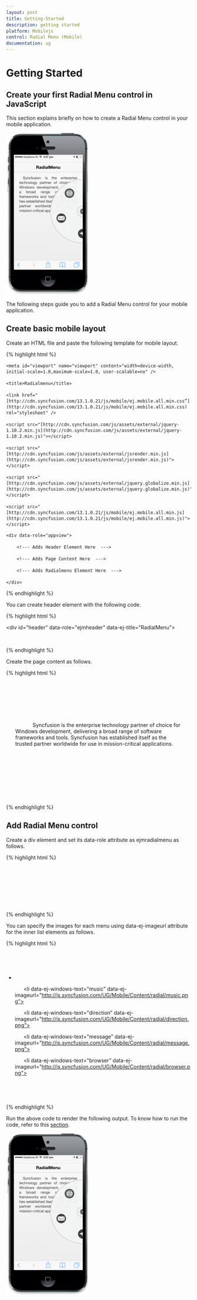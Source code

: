 ```yaml
---
layout: post
title: Getting-Started
description: getting started
platform: Mobilejs
control: Radial Menu (Mobile)
documentation: ug
---
```


# Getting Started

## Create your first Radial Menu control in JavaScript

This section explains briefly on how to create a Radial Menu control in your mobile application.

![](Getting-Started_images/Getting-Started_img1.png)


The following steps guide you to add a Radial Menu control for your mobile application.

## Create basic mobile layout

Create an HTML file and paste the following template for mobile layout.     

{% highlight html %}

<!doctype html>

<html lang="en">

<head>

    <meta id="viewport" name="viewport" content="width=device-width, initial-scale=1.0,maximum-scale=1.0, user-scalable=no" />

    <title>Radialmenu</title>

    <link href="[http://cdn.syncfusion.com/13.1.0.21/js/mobile/ej.mobile.all.min.css”](http://cdn.syncfusion.com/13.1.0.21/js/mobile/ej.mobile.all.min.css) rel="stylesheet" />

    <script src="[http://cdn.syncfusion.com/js/assets/external/jquery-1.10.2.min.js](http://cdn.syncfusion.com/js/assets/external/jquery-1.10.2.min.js)"></script>

    <script src="[http://cdn.syncfusion.com/js/assets/external/jsrender.min.js](http://cdn.syncfusion.com/js/assets/external/jsrender.min.js)"></script>

    <script src="[http://cdn.syncfusion.com/js/assets/external/jquery.globalize.min.js](http://cdn.syncfusion.com/js/assets/external/jquery.globalize.min.js)"></script>

    <script src="[http://cdn.syncfusion.com/13.1.0.21/js/mobile/ej.mobile.all.min.js](http://cdn.syncfusion.com/13.1.0.21/js/mobile/ej.mobile.all.min.js)"></script>

</head>

<body>

    <div data-role="appview">

        <!--- Adds Header Element Here  --->

        <!--- Adds Page Content Here  --->

        <!--- Adds Radialmenu Element Here  --->

    </div>

</body>

</html>





{% endhighlight %}



You can create header element with the following code.

{% highlight html %}

<!--- Adds Header Element Here  --->

<div id="header" data-role="ejmheader" data-ej-title="RadialMenu">

        </div>          



{% endhighlight %}



Create the page content as follows.

{% highlight html %}

<div style="padding: 66px 25px; text-align: justify">

        <p>

            Syncfusion is the enterprise technology partner of choice for Windows development, delivering a broad range of software frameworks and tools. Syncfusion has established itself as the trusted partner worldwide for use in mission-critical applications.

        </p>

    </div>



{% endhighlight %}

## Add Radial Menu control

Create a div element and set its data-role attribute as ejmradialmenu as follows.

{% highlight html %}

<div id="defaultradialmenu" data-role="ejmradialmenu">

     <ul>

          <!--- Add Menu Items Here  --->

     </ul>

</div>  

{% endhighlight %}

You can specify the images for each menu using data-ej-imageurl attribute for the inner list elements as follows. 

{% highlight html %}

<div id="defaultradialmenu" data-role="ejmradialmenu">

  <ul>

      <li data-ej-windows-text="google" data-ej-imageurl="http://js.syncfusion.com/UG/Mobile/Content/radial/google.png"></li>

      <li data-ej-windows-text="music” data-ej-imageurl="http://js.syncfusion.com/UG/Mobile/Content/radial/music.png"></li>

      <li data-ej-windows-text="direction” data-ej-imageurl="http://js.syncfusion.com/UG/Mobile/Content/radial/direction.png"></li>

      <li data-ej-windows-text="message” data-ej-imageurl="http://js.syncfusion.com/UG/Mobile/Content/radial/message.png"></li>

      <li data-ej-windows-text="browser” data-ej-imageurl="http://js.syncfusion.com/UG/Mobile/Content/radial/browser.png"></li>

   </ul>      

</div>



{% endhighlight %}

Run the above code to render the following output. To know how to run the code, refer to this [section](http://help.syncfusion.com/ug/js/default.htm).

![](Getting-Started_images/Getting-Started_img2.png)



